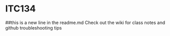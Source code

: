 # ITC134
##this is a new line in the readme.md
Check out the wiki for class notes and github troubleshooting tips
